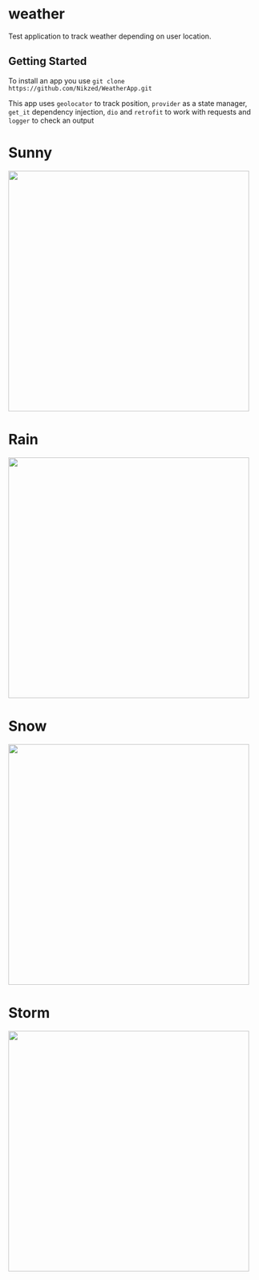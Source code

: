 # weather

Test application to track weather depending on user location.

## Getting Started

To install an app you use `git clone https://github.com/Nikzed/WeatherApp.git`

This app uses `geolocator` to track position, `provider` as a state manager, `get_it` dependency injection, `dio` and `retrofit` to work with requests and `logger` to check an output
# Sunny
<img src="https://github.com/Nikzed/WeatherApp/assets/38156331/e45159fc-60fb-4188-993a-54b8b9de9e21" width="480">

# Rain
<img src="https://github.com/Nikzed/WeatherApp/assets/38156331/3ea88c76-75b4-4afa-a050-dc495b5f8bc9" width="480">

# Snow
<img src="https://github.com/Nikzed/WeatherApp/assets/38156331/198c6f88-09e2-4723-b971-ad90fffc58a3" width="480">

# Storm
<img src="https://github.com/Nikzed/WeatherApp/assets/38156331/c0c8c5d7-8ddb-4c61-b2d0-605dc8f426d3" width="480">
